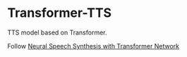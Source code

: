 # Transformer-TTS
TTS model based on Transformer.

Follow [Neural Speech Synthesis with Transformer Network](https://arxiv.org/abs/1809.08895)
